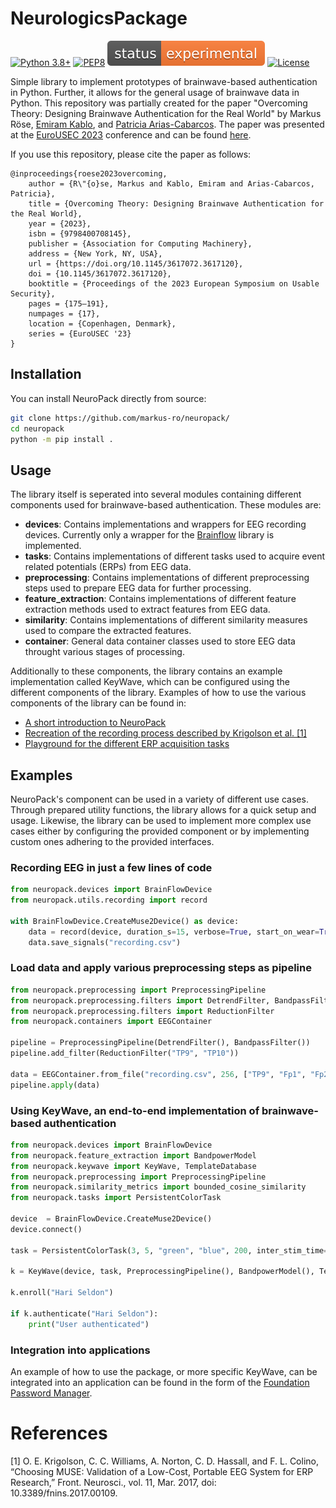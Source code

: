 # <b>Neuro</b>logics<b>Pack</b>age

[![Python 3.8+](https://img.shields.io/badge/python-3.8+-blue.svg)]() [![PEP8](https://img.shields.io/badge/code%20style-pep8-orange.svg)](https://www.python.org/dev/peps/pep-0008/) [![status: experimental](https://github.com/GIScience/badges/raw/master/status/experimental.svg)](https://github.com/GIScience/badges#experimental) [![License](https://img.shields.io/badge/License-BSD_3--Clause-green.svg)](https://opensource.org/licenses/BSD-3-Clause) 


Simple library to implement prototypes of brainwave-based authentication in Python. Further, it allows for the general usage of brainwave data in Python. This repository was partially created for the paper "Overcoming Theory: Designing Brainwave Authentication for the Real World" by Markus Röse, [Emiram Kablo](https://twitter.com/emikablo), and [Patricia Arias-Cabarcos](https://twitter.com/patriAriasC). The paper was presented at the [EuroUSEC 2023](https://eurousec23.itu.dk/) conference and can be found [here](https://doi.org/10.1145/3617072.3617120).

If you use this repository, please cite the paper as follows:
```
@inproceedings{roese2023overcoming,
    author = {R\"{o}se, Markus and Kablo, Emiram and Arias-Cabarcos, Patricia},
    title = {Overcoming Theory: Designing Brainwave Authentication for the Real World},
    year = {2023},
    isbn = {9798400708145},
    publisher = {Association for Computing Machinery},
    address = {New York, NY, USA},
    url = {https://doi.org/10.1145/3617072.3617120},
    doi = {10.1145/3617072.3617120},
    booktitle = {Proceedings of the 2023 European Symposium on Usable Security},
    pages = {175–191},
    numpages = {17},
    location = {Copenhagen, Denmark},
    series = {EuroUSEC '23}
}
```

## Installation
You can install NeuroPack directly from source:
```bash
git clone https://github.com/markus-ro/neuropack/
cd neuropack
python -m pip install .
``` 

## Usage
The library itself is seperated into several modules containing different components used for brainwave-based authentication.
These modules are:
- **devices**: Contains implementations and wrappers for EEG recording devices. Currently only a wrapper for the [Brainflow](https://brainflow.org/) library is implemented.
- **tasks**: Contains implementations of different tasks used to acquire event related potentials (ERPs) from EEG data.
- **preprocessing**: Contains implementations of different preprocessing steps used to prepare EEG data for further processing.
- **feature_extraction**: Contains implementations of different feature extraction methods used to extract features from EEG data.
- **similarity**: Contains implementations of different similarity measures used to compare the extracted features.
- **container**: General data container classes used to store EEG data throught various stages of processing.

Additionally to these components, the library contains an example implementation called KeyWave, which can be configured using the different components of the library.
Examples of how to use the various components of the library can be found in:
- [A short introduction to NeuroPack](./examples/introduction.ipynb)
- [Recreation of the recording process described by Krigolson et al. [1]](./examples/P300_Krigolson.ipynb)
- [Playground for the different ERP acquisition tasks](./examples/tasks.ipynb)

## Examples
NeuroPack's component can be used in a variety of different use cases. Through prepared utility functions, 
the library allows for a quick setup and usage. Likewise, the library can be used to implement more complex use cases either by configuring the provided component or by implementing custom ones adhering to the provided interfaces.

### Recording EEG in just a few lines of code
```python
from neuropack.devices import BrainFlowDevice
from neuropack.utils.recording import record

with BrainFlowDevice.CreateMuse2Device() as device:
    data = record(device, duration_s=15, verbose=True, start_on_wear=True)
    data.save_signals("recording.csv")
```

### Load data and apply various preprocessing steps as pipeline
```python
from neuropack.preprocessing import PreprocessingPipeline
from neuropack.preprocessing.filters import DetrendFilter, BandpassFilter
from neuropack.preprocessing.filters import ReductionFilter
from neuropack.containers import EEGContainer

pipeline = PreprocessingPipeline(DetrendFilter(), BandpassFilter())
pipeline.add_filter(ReductionFilter("TP9", "TP10"))

data = EEGContainer.from_file("recording.csv", 256, ["TP9", "Fp1", "Fp2", "TP10"])
pipeline.apply(data)
```

### Using KeyWave, an end-to-end implementation of brainwave-based authentication
```python
from neuropack.devices import BrainFlowDevice
from neuropack.feature_extraction import BandpowerModel
from neuropack.keywave import KeyWave, TemplateDatabase
from neuropack.preprocessing import PreprocessingPipeline
from neuropack.similarity_metrics import bounded_cosine_similarity
from neuropack.tasks import PersistentColorTask

device  = BrainFlowDevice.CreateMuse2Device()
device.connect()

task = PersistentColorTask(3, 5, "green", "blue", 200, inter_stim_time=300)

k = KeyWave(device, task, PreprocessingPipeline(), BandpowerModel(), TemplateDatabase(), bounded_cosine_similarity, .75)

k.enroll("Hari Seldon")

if k.authenticate("Hari Seldon"):
    print("User authenticated")
```

### Integration into applications
An example of how to use the package, or more specific KeyWave, can be integrated into an application can be found in the form of the [Foundation Password Manager](https://github.com/markus-ro/fpm).

# References
[1] O. E. Krigolson, C. C. Williams, A. Norton, C. D. Hassall, and F. L. Colino, “Choosing MUSE: Validation of a Low-Cost, Portable EEG System for ERP Research,” Front. Neurosci., vol. 11, Mar. 2017, doi: 10.3389/fnins.2017.00109.
